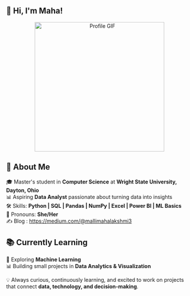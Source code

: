 ## 👋 Hi, I'm Maha!
<p align="center">
  <img src="https://user-images.githubusercontent.com/74038190/219925452-a3b0d96d-6b65-45ee-b68a-b2208011b26c.jpg" alt="Profile GIF" width="350"/>
</p>

## 🌟 About Me

🎓 Master's student in **Computer Science** at **Wright State University, Dayton, Ohio**  
📊 Aspiring **Data Analyst** passionate about turning data into insights  
🛠️ Skills: **Python | SQL | Pandas | NumPy | Excel | Power BI | ML Basics**  
🙋 Pronouns: **She/Her**  
✍️ Blog : https://medium.com/@mallimahalakshmi3

## 📚 Currently Learning  

🤖 Exploring **Machine Learning**  
📊 Building small projects in **Data Analytics & Visualization**  


💡 Always curious, continuously learning, and excited to work on projects that connect **data, technology, and decision-making**. 

